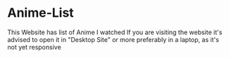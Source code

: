 # Anime-List
This Website has list of Anime I watched
If you are visiting the website it's advised to open it in "Desktop Site" or more preferably in a laptop, as it's not yet responsive 
